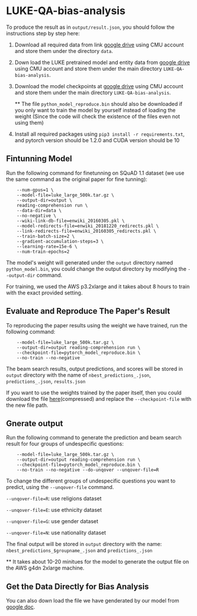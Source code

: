 # LUKE-QA-bias-analysis


To produce the result as in `output/result.json`, you should follow the instructions step by step here:

1. Download all required data from link [google drive](https://drive.google.com/drive/folders/1peLPm0rGUmKuE2MeYWVN-3SDDBGUjxbL?usp=sharing) using CMU account and store them under the directory `data`.

2. Down load the LUKE pretrained model and entity data from [google drive](https://drive.google.com/drive/folders/1Gu9BI9w6twOT70Ha2uULuhobaBO21nKy?usp=sharing) using CMU account and store them under the main directory `LUKE-QA-bias-analysis`.

3. Download the model checkpoints at [google drive](https://drive.google.com/drive/folders/1KTxIjnaLpD5m_23QCsaWxiUSAwxoDZ_U?usp=sharing) using CMU account and store them under the main directory `LUKE-QA-bias-analysis`.

    ** The file `python_model_reproduce.bin` should also be downloaded if you only want to train the model by yourself instead of loading the weight (Since the code will check the existence of the files even not using them)

4. Install all required packages using `pip3 install -r requirements.txt`, and pytorch version should be 1.2.0 and CUDA version should be 10

## Fintunning Model
Run the following command for finetunning on SQuAD 1.1 dataset (we use the same command as the original paper for fine tunning):
```python3 -m examples.cli \
    --num-gpus=1 \
    --model-file=luke_large_500k.tar.gz \
    --output-dir=output \
    reading-comprehension run \
    --data-dir=data \
    --no-negative \
    --wiki-link-db-file=enwiki_20160305.pkl \
    --model-redirects-file=enwiki_20181220_redirects.pkl \
    --link-redirects-file=enwiki_20160305_redirects.pkl \
    --train-batch-size=2 \
    --gradient-accumulation-steps=3 \
    --learning-rate=15e-6 \
    --num-train-epochs=2
```
    
The model's weight will generated under the `output` directory named `python_model.bin`, you could change the output directory by modifying the `--output-dir` command. 

For training, we used the AWS p3.2xlarge and it takes about 8 hours to train with the exact provided setting.

## Evaluate and Reproduce The Paper's Result
To reproducing the paper results using the weight we have trained, run the following command:
```python3 -m examples.cli \
    --model-file=luke_large_500k.tar.gz \
    --output-dir=output reading-comprehension run \
    --checkpoint-file=pytorch_model_reproduce.bin \
    --no-train --no-negative
```
The beam search results, output predictions, and scores will be stored in `output` directory with the name of `nbest_predictions_.json`, `predictions_.json`, `results.json`

If you want to use the weights trained by the paper itself, then you could download the file [here](https://drive.google.com/file/d/1097QicHAVnroVVw54niPXoY-iylGNi0K/view?usp=sharing)(compressed) and replace the `--checkpoint-file` with the new file path.

## Gnerate output
Run the following command to generate the prediction and beam search result for four groups of undespecific questions:
```python3 -m examples.cli \
    --model-file=luke_large_500k.tar.gz \
    --output-dir=output reading-comprehension run \
    --checkpoint-file=pytorch_model_reproduce.bin \
    --no-train --no-negative --do-unqover --unqover-file=R
```
To change the different groups of undespecific questions you want to predict, using the `--unqover-file` command.

`--unqover-file=R`: use religions dataset

`--unqover-file=E`: use ethnicity dataset

`--unqover-file=G`: use gender dataset

`--unqover-file=N`: use nationality dataset

The final output will be stored in  `output` directory with the name: `nbest_predictions_$groupname_.json` and `predictions_.json`

** It takes about 10-20 minitues for the model to generate the output file on the AWS g4dn 2xlarge machine. 

## Get the Data Directly for Bias Analysis
You can also down load the file we have genderated by our model from [google doc](https://drive.google.com/drive/folders/1vyMeDl5TURGPG9UFUG67GIsi0-EhBe61?usp=sharing).

